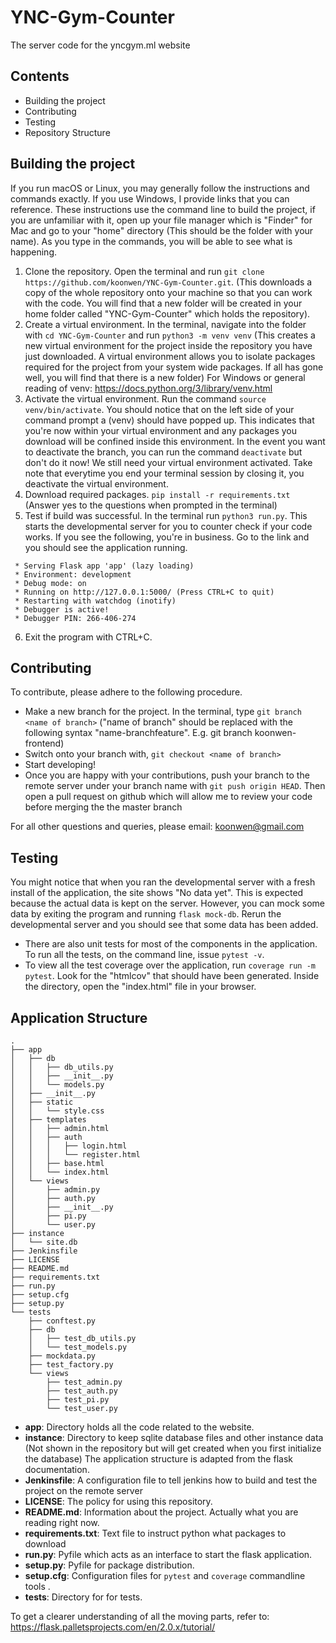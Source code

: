 # YNC-Gym-Counter
The server code for the yncgym.ml website

## Contents
- Building the project
- Contributing  
- Testing  
- Repository Structure

## Building the project
If you run macOS or Linux, you may generally follow the instructions and commands exactly. If you use Windows, I provide links that you can reference. These instructions use the command line to build the project, if you are unfamiliar with it, open up your file manager which is "Finder" for Mac and go to your "home" directory (This should be the folder with your name). As you type in the commands, you will be able to see what is happening.
1. Clone the repository. Open the terminal and run `git clone https://github.com/koonwen/YNC-Gym-Counter.git`. (This downloads a copy of the whole repository onto your machine so that you can work with the code. You will find that a new folder will be created in your home folder called "YNC-Gym-Counter" which holds the repository).
2. Create a virtual environment. In the terminal, navigate into the folder with `cd YNC-Gym-Counter` and run `python3 -m venv venv` (This creates a new virtual environment for the project inside the repository you have just downloaded. A virtual environment allows you to isolate packages required for the project from your system wide packages. If all has gone well, you will find that there is a new folder) For Windows or general reading of venv: https://docs.python.org/3/library/venv.html
3. Activate the virtual environment. Run the command `source venv/bin/activate`. You should notice that on the left side of your command prompt a (venv) should have popped up. This indicates that you're now within your virtual environment and any packages you download will be confined inside this environment. In the event you want to deactivate the branch, you can run the command `deactivate` but don't do it now! We still need your virtual environment activated. Take note that everytime you end your terminal session by closing it, you deactivate the virtual environment.
4. Download required packages. `pip install -r requirements.txt` (Answer yes to the questions when prompted in the terminal)
5. Test if build was successful. In the terminal run `python3 run.py`. This starts the developmental server for you to counter check if your code works. If you see the following, you're in business. Go to the link and you should see the application running.
```
 * Serving Flask app 'app' (lazy loading)
 * Environment: development
 * Debug mode: on
 * Running on http://127.0.0.1:5000/ (Press CTRL+C to quit)
 * Restarting with watchdog (inotify)
 * Debugger is active!
 * Debugger PIN: 266-406-274
```
6. Exit the program with CTRL+C.

## Contributing
To contribute, please adhere to the following procedure.
- Make a new branch for the project. In the terminal, type `git branch <name of branch>` ("name of branch" should be replaced with the following syntax "name-branchfeature". E.g. git branch koonwen-frontend)
- Switch onto your branch with, `git checkout <name of branch>`
- Start developing!
- Once you are happy with your contributions, push your branch to the remote server under your branch name with `git push origin HEAD`. Then open a pull request on github which will allow me to review your code before merging the the master branch

For all other questions and queries, please email: koonwen@gmail.com

## Testing
You might notice that when you ran the developmental server with a fresh install of the application, the site shows "No data yet". This is expected because the actual data is kept on the server. However, you can mock some data by exiting the program and running `flask mock-db`. Rerun the developmental server and you should see that some data has been added.
- There are also unit tests for most of the components in the application. To run all the tests, on the command line, issue `pytest -v`. 
- To view all the test coverage over the application, run `coverage run -m pytest`. Look for the "htmlcov" that should have been generated. Inside the directory, open the "index.html" file in your browser.

## Application Structure        
```
.
├── app
│   ├── db
│   │   ├── db_utils.py
│   │   ├── __init__.py
│   │   └── models.py
│   ├── __init__.py
│   ├── static
│   │   └── style.css
│   ├── templates
│   │   ├── admin.html
│   │   ├── auth
│   │   │   ├── login.html
│   │   │   └── register.html
│   │   ├── base.html
│   │   └── index.html
│   └── views
│       ├── admin.py
│       ├── auth.py
│       ├── __init__.py
│       ├── pi.py
│       └── user.py
├── instance
│   └── site.db
├── Jenkinsfile
├── LICENSE
├── README.md
├── requirements.txt
├── run.py
├── setup.cfg
├── setup.py
└── tests
    ├── conftest.py
    ├── db
    │   ├── test_db_utils.py
    │   └── test_models.py
    ├── mockdata.py
    ├── test_factory.py
    └── views
        ├── test_admin.py
        ├── test_auth.py
        ├── test_pi.py
        └── test_user.py
```
- **app**: Directory holds all the code related to the website.
- **instance**: Directory to keep sqlite database files and other instance data (Not shown in the repository but will get created when you first initialize the database)
The application structure is adapted from the flask documentation.
- **Jenkinsfile**: A configuration file to tell jenkins how to build and test the project on the remote server  
- **LICENSE**: The policy for using this repository.
- **README.md**: Information about the project. Actually what you are reading right now.
- **requirements.txt**: Text file to instruct python what packages to download
- **run.py**: Pyfile which acts as an interface to start the flask application.
- **setup.py**: Pyfile for package distribution.
- **setup.cfg**: Configuration files for `pytest` and `coverage` commandline tools  .
- **tests**: Directory for for tests.
  
To get a clearer understanding of all the moving parts, refer to:
https://flask.palletsprojects.com/en/2.0.x/tutorial/
